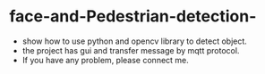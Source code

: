 # face-and-Pedestrian-detection-
  - show how to use python and opencv library to detect object.
  - the project has gui and transfer message by mqtt protocol.
  - If you have any problem, please connect me. 
